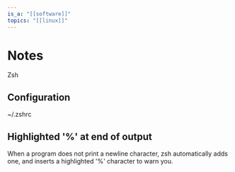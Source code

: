 ```yaml
---
is_a: "[[software]]"
topics: "[[linux]]"
---
```

# Notes
Zsh

## Configuration
~/.zshrc

## Highlighted '%' at end of output
When a program does not print a newline character, zsh automatically adds one, and inserts a highlighted '%' character to warn you.